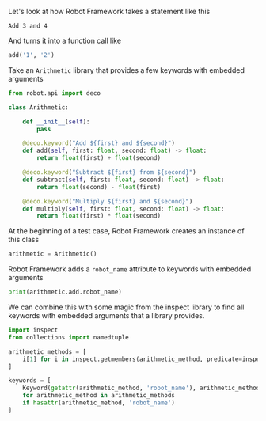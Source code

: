 Let's look at how Robot Framework takes a statement like this

```
Add 3 and 4
```

And turns it into a function call like

```python
add('1', '2')
```

Take an `Arithmetic` library that provides a few keywords with embedded
arguments

```python
from robot.api import deco

class Arithmetic:

    def __init__(self):
        pass

    @deco.keyword("Add ${first} and ${second}")
    def add(self, first: float, second: float) -> float:
        return float(first) + float(second)

    @deco.keyword("Subtract ${first} from ${second}")
    def subtract(self, first: float, second: float) -> float:
        return float(second) - float(first)

    @deco.keyword("Multiply ${first} and ${second}")
    def multiply(self, first: float, second: float) -> float:
        return float(first) * float(second)
```

At the beginning of a test case, Robot Framework creates an instance of
this class

```python
arithmetic = Arithmetic()
```

Robot Framework adds a `robot_name` attribute to keywords with embedded
arguments

```python
print(arithmetic.add.robot_name)
```

We can combine this with some magic from the inspect library to find all
keywords with embedded arguments that a library provides.

```python
import inspect
from collections import namedtuple

arithmetic_methods = [
    i[1] for i in inspect.getmembers(arithmetic_method, predicate=inspect.ismethod)
]

keywords = [
    Keyword(getattr(arithmetic_method, 'robot_name'), arithmetic_method)
    for arithmetic_method in arithmetic_methods
    if hasattr(arithmetic_method, 'robot_name')
]
```


